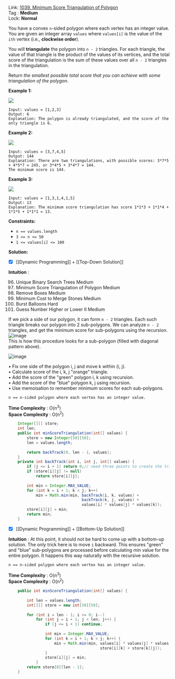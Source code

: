 Link: [1039. Minimum Score Triangulation of Polygon](https://leetcode.com/problems/minimum-score-triangulation-of-polygon/) <br>
Tag : **Medium**<br>
Lock: **Normal**

You have a convex `n`-sided polygon where each vertex has an integer value. You are given an integer array `values` where `values[i]` is the value of the `ith` vertex (i.e., **clockwise order**).

You will **triangulate** the polygon into `n - 2` triangles. For each triangle, the value of that triangle is the product of the values of its vertices, and the total score of the triangulation is the sum of these values over all `n - 2` triangles in the triangulation.

Return _the smallest possible total score that you can achieve with some triangulation of the polygon_.

**Example 1:**

![](https://assets.leetcode.com/uploads/2021/02/25/shape1.jpg)

```
Input: values = [1,2,3]
Output: 6
Explanation: The polygon is already triangulated, and the score of the only triangle is 6.
```

**Example 2:**

![](https://assets.leetcode.com/uploads/2021/02/25/shape2.jpg)

```
Input: values = [3,7,4,5]
Output: 144
Explanation: There are two triangulations, with possible scores: 3*7*5 + 4*5*7 = 245, or 3*4*5 + 3*4*7 = 144.
The minimum score is 144.
```

**Example 3:**

![](https://assets.leetcode.com/uploads/2021/02/25/shape3.jpg)

```
Input: values = [1,3,1,4,1,5]
Output: 13
Explanation: The minimum score triangulation has score 1*1*3 + 1*1*4 + 1*1*5 + 1*1*1 = 13.
```

**Constraints:**

-   `n == values.length`
-   `3 <= n <= 50`
-   `1 <= values[i] <= 100`

**Solution:**

- [x] [[Dynamic Programming]] + [[Top-Down Solution]]

**Intuition** :

96.  Unique Binary Search Trees Medium
97.  Minimum Score Triangulation of Polygon Medium
98.  Remove Boxes Medium
99.  Minimum Cost to Merge Stones Medium
100.  Burst Balloons Hard
101.  Guess Number Higher or Lower II Medium

If we pick a side of our polygon, it can form `n - 2` triangles. Each such triangle breaks our polygon into 2 sub-polygons. We can analyze `n - 2` triangles, and get the minimum score for sub-polygons using the recursion.  
![image](https://assets.leetcode.com/users/votrubac/image_1557470819.png)  
This is how this procedure looks for a sub-polygon (filled with diagonal pattern above).

![image](https://assets.leetcode.com/users/votrubac/image_1557471328.png)

• Fix one side of the polygon i, j and move k within (i, j).  
• Calculate score of the i, k, j "orange" triangle.  
• Add the score of the "green" polygon i, k using recursion.  
• Add the score of the "blue" polygon k, j using recursion.  
• Use memoisation to remember minimum scores for each sub-polygons.


```
n == n-sided polygon where each vertex has an integer value.
```
**Time Complexity** : O(n<sup>3</sup>)<br>
**Space Complexity** : O(n<sup>2</sup>)

```java
    Integer[][] store;
    int len;
    public int minScoreTriangulation(int[] values) {
        store = new Integer[50][50];
        len = values.length;
        
        return backTrack(0, len - 1, values);
    }
    private int backTrack(int i, int j, int[] values) {
        if (j <= i + 1) return 0;// need three points to create the triangle 
        if (store[i][j] != null)
            return store[i][j];
        
        int min = Integer.MAX_VALUE;
        for (int k = i + 1; k < j; k++)
            min = Math.min(min, backTrack(i, k, values) + 
                                backTrack(k, j, values) + 
                                values[i] * values[j] * values[k]);
        store[i][j] = min;
        return min;
    }
```

- [x] [[Dynamic Programming]] + [[Bottom-Up Solution]]


**Intuition** :
At this point, it should not be hard to come up with a bottom-up solution. The only trick here is to move `i` backward. This ensures "green" and "blue" sub-polygons are processed before calculating min value for the entire polygon. It happens this way naturally with the recursive solution.

```
n == n-sided polygon where each vertex has an integer value.
```
**Time Complexity** : O(n<sup>3</sup>)<br>
**Space Complexity** : O(n<sup>2</sup>)

```java
    public int minScoreTriangulation(int[] values) {
        
        int len = values.length;
        int[][] store = new int[50][50];
        
        for (int i = len - 1; i >= 0; i--)
            for (int j = i + 1; j < len; j++) {
                if (j <= i + 1) continue;
                
                int min = Integer.MAX_VALUE;
                for (int k = i + 1; k < j; k++) {
                    min = Math.min(min, values[i] * values[j] * values[k] + 
                                        store[i][k] + store[k][j]);
                }
                store[i][j] = min;
            }
        return store[0][len - 1];
    }
```


